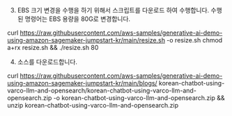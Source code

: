 

3. EBS 크기 변경을 수행을 하기 위해서 스크립트를 다운로드 하여 수행합니다. 수행된 명령어는 EBS 용량을 80G로 변경합니다.

curl https://raw.githubusercontent.com/aws-samples/generative-ai-demo-using-amazon-sagemaker-jumpstart-kr/main/resize.sh -o resize.sh
chmod a+rx resize.sh && ./resize.sh 80

4. 소스를 다운로드합니다.

curl https://raw.githubusercontent.com/aws-samples/generative-ai-demo-using-amazon-sagemaker-jumpstart-kr/main/blogs/
korean-chatbot-using-varco-llm-and-opensearch/korean-chatbot-using-varco-llm-and-opensearch.zip -o korean-chatbot-using-varco-llm-and-opensearch.zip 
&& unzip korean-chatbot-using-varco-llm-and-opensearch.zip

